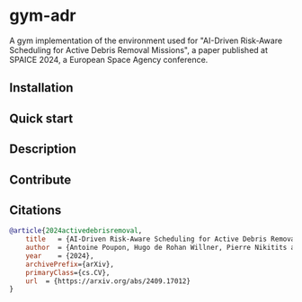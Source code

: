 # gym-adr
A gym implementation of the environment used for "AI-Driven Risk-Aware Scheduling for Active Debris Removal Missions", a paper published at SPAICE 2024, a European Space Agency conference.

## Installation

## Quick start

## Description

## Contribute

## Citations
```bibtex
@article{2024activedebrisremoval,
    title   = {AI-Driven Risk-Aware Scheduling for Active Debris Removal Missions},
    author  = {Antoine Poupon, Hugo de Rohan Willner, Pierre Nikitits and Adam Abdin},
    year    = {2024},
    archivePrefix={arXiv},
    primaryClass={cs.CV},
    url  = {https://arxiv.org/abs/2409.17012}
}
```
